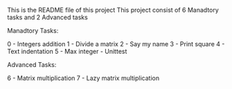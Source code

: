 This is the README file of this project 
This project consist of 6 Manadtory tasks and 2 Advanced tasks

Manadtory Tasks:

0 - Integers addition
1 - Divide a matrix
2 - Say my name
3 - Print square
4 - Text indentation
5 - Max integer - Unittest

Advanced Tasks:

6 - Matrix multiplication
7 - Lazy matrix multiplication

